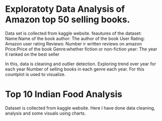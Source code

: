# Exploratoty Data Analysis of Amazon top 50 selling books.
Data set is collected from kaggle website.
feautures of the dataset:
Name:Name of the book
author: The author of the book
User Rating: Amazon user rating
Reviews: Number ir written reviews on amazon
Price:Price of the book
Genre:whether fiction or non-fiction
year: The year it ranked on the best seller

In this, data is cleaning and outlier detection.
Exploring trend over year for each year
Number of selling books in each genre each year. For this countplot is used to visualize.

# Top 10 Indian Food Analysis
Dataset is collected from kaggle website.
Here I have done data cleaning, analysis and some visuals using charts.
